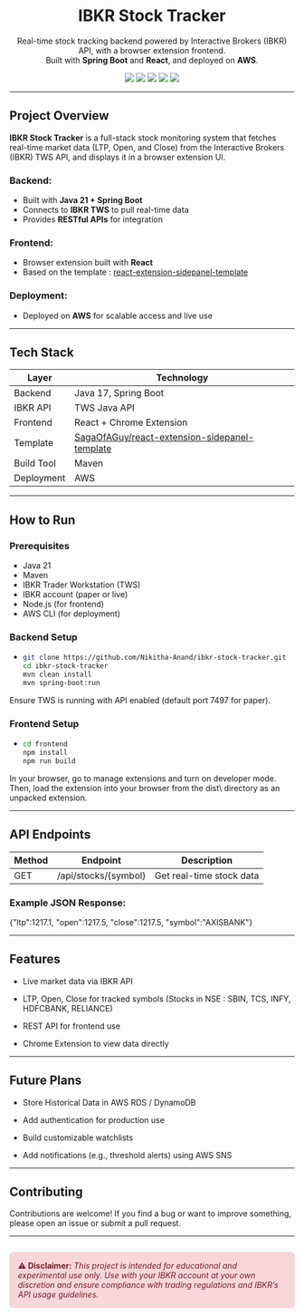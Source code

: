 <h1 align="center">IBKR Stock Tracker</h1>

<p align="center">
  Real-time stock tracking backend powered by Interactive Brokers (IBKR) API, with a browser extension frontend.<br/>
  Built with <strong>Spring Boot</strong> and <strong>React</strong>, and deployed on <strong>AWS</strong>.
</p>

<p align="center">
  <img src="https://img.shields.io/badge/Java-21-blue.svg" />
  <img src="https://img.shields.io/badge/Spring%20Boot-3.0-success" />
  <img src="https://img.shields.io/badge/React-Frontend-blue" />
  <img src="https://img.shields.io/badge/IBKR%20API-integrated-yellow" />
  <img src="https://img.shields.io/badge/Deployed-AWS-orange" />
</p>

---

## Project Overview

**IBKR Stock Tracker** is a full-stack stock monitoring system that fetches real-time market data (LTP, Open, and Close) from the Interactive Brokers (IBKR) TWS API, and displays it in a browser extension UI.

### Backend:
- Built with **Java 21 + Spring Boot**
- Connects to **IBKR TWS** to pull real-time data
- Provides **RESTful APIs** for integration

### Frontend:
- Browser extension built with **React**
- Based on the template : [react-extension-sidepanel-template](https://github.com/SagaOfAGuy/react-extension-sidepanel-template)

### Deployment:
- Deployed on **AWS** for scalable access and live use

---

## Tech Stack

| Layer         | Technology                                    |
|---------------|-----------------------------------------------|
| Backend       | Java 17, Spring Boot                          |
| IBKR API      | TWS Java API                                  |
| Frontend      | React + Chrome Extension                      |
| Template      | [SagaOfAGuy/react-extension-sidepanel-template](https://github.com/SagaOfAGuy/react-extension-sidepanel-template) |
| Build Tool    | Maven                                         |
| Deployment    | AWS                                           |

---

## How to Run

### Prerequisites

- Java 21
- Maven
- IBKR Trader Workstation (TWS)
- IBKR account (paper or live)
- Node.js (for frontend)
- AWS CLI (for deployment)

### Backend Setup

- ```bash
  git clone https://github.com/Nikitha-Anand/ibkr-stock-tracker.git
  cd ibkr-stock-tracker
  mvn clean install
  mvn spring-boot:run

Ensure TWS is running with API enabled (default port 7497 for paper).

### Frontend Setup

- ```bash
  cd frontend
  npm install
  npm run build
  
In your browser, go to manage extensions and turn on developer mode. Then, load the extension into your browser from the dist\ directory as an unpacked extension.

---

## API Endpoints

| Method        | Endpoint                | Description               |
|---------------|-------------------------|---------------------------|
| GET           | /api/stocks/{symbol}    | Get real-time stock data  |

### Example JSON Response:

{"ltp":1217.1, "open":1217.5, "close":1217.5, "symbol":"AXISBANK"}

---

## Features

- Live market data via IBKR API

- LTP, Open, Close for tracked symbols (Stocks in NSE : SBIN, TCS, INFY, HDFCBANK, RELIANCE)

- REST API for frontend use

- Chrome Extension to view data directly

---

## Future Plans

 - Store Historical Data in AWS RDS / DynamoDB

 - Add authentication for production use

 - Build customizable watchlists

 - Add notifications (e.g., threshold alerts) using AWS SNS

---

## Contributing

Contributions are welcome! If you find a bug or want to improve something, please open an issue or submit a pull request.

---

<div style="border: 1px solid #f5c6cb; background-color: #f8d7da; color: #721c24; padding: 1em; border-radius: 6px; margin-top: 2em;">
  <strong>⚠️ Disclaimer:</strong> 
  <em>This project is intended for educational and experimental use only. Use with your IBKR account at your own discretion and ensure compliance with trading regulations and IBKR’s API usage guidelines.</em>
</div>
